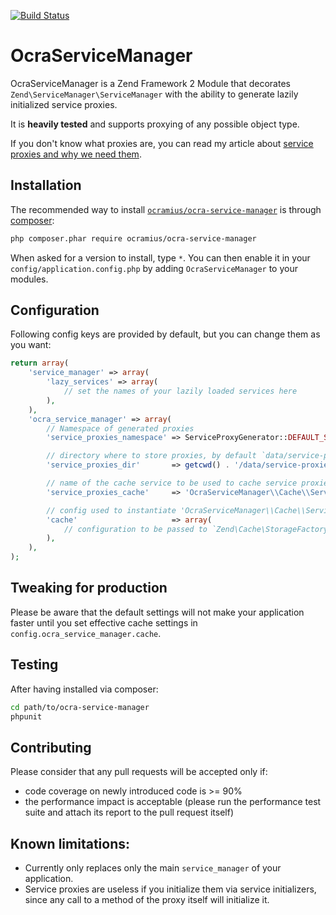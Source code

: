[![Build Status](https://secure.travis-ci.org/Ocramius/OcraServiceManager.png?branch=master)](https://travis-ci.org/Ocramius/OcraServiceManager)

# OcraServiceManager

OcraServiceManager is a Zend Framework 2 Module that decorates `Zend\ServiceManager\ServiceManager`
with the ability to generate lazily initialized service proxies.

It is **heavily tested** and supports proxying of any possible object type.

If you don't know what proxies are, you can read my article about
[service proxies and why we need them](http://ocramius.github.com/blog/zf2-and-symfony-service-proxies-with-doctrine-proxies/).

## Installation

The recommended way to install
[`ocramius/ocra-service-manager`](https://packagist.org/packages/ocramius/ocra-service-manager) is through
[composer](http://getcomposer.org/):

```sh
php composer.phar require ocramius/ocra-service-manager
```

When asked for a version to install, type `*`.
You can then enable it in your `config/application.config.php` by adding
`OcraServiceManager` to your modules.

## Configuration

Following config keys are provided by default, but you can change them as you want:

```php
return array(
    'service_manager' => array(
        'lazy_services' => array(
            // set the names of your lazily loaded services here
        ),
    ),
    'ocra_service_manager' => array(
        // Namespace of generated proxies
        'service_proxies_namespace' => ServiceProxyGenerator::DEFAULT_SERVICE_PROXY_NS,

        // directory where to store proxies, by default `data/service-proxies` in your app
        'service_proxies_dir'       => getcwd() . '/data/service-proxies',

        // name of the cache service to be used to cache service proxies definitions
        'service_proxies_cache'     => 'OcraServiceManager\\Cache\\ServiceProxyCache',

        // config used to instantiate 'OcraServiceManager\\Cache\\ServiceProxyCache'
        'cache'                     => array(
            // configuration to be passed to `Zend\Cache\StorageFactory#factory()` here
        ),
    ),
);
```

## Tweaking for production

Please be aware that the default settings will not make your application faster until
you set effective cache settings in `config.ocra_service_manager.cache`.

## Testing

After having installed via composer:

```sh
cd path/to/ocra-service-manager
phpunit
```

## Contributing

Please consider that any pull requests will be accepted only if:

 * code coverage on newly introduced code is >= 90%
 * the performance impact is acceptable (please run the performance test suite and attach
   its report to the pull request itself)

## Known limitations:

 * Currently only replaces only the main `service_manager` of your application.
 * Service proxies are useless if you initialize them via service initializers, since any call
   to a method of the proxy itself will initialize it.
